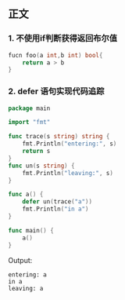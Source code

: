 ## 正文

### 1. 不使用if判断获得返回布尔值
```go
fucn foo(a int,b int) bool{
    return a > b
}
```

### 2. defer 语句实现代码追踪
```go
package main

import "fmt"

func trace(s string) string {
    fmt.Println("entering:", s)
    return s
}
func un(s string) {
    fmt.Println("leaving:", s)
}

func a() {
    defer un(trace("a"))
    fmt.Println("in a")
}

func main() {
    a()
}
```
Output:
```
entering: a
in a
leaving: a
```